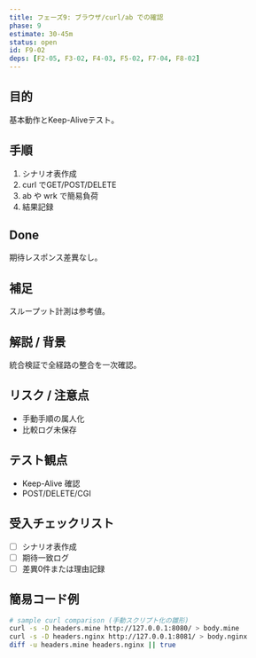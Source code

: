 ```yaml
---
title: フェーズ9: ブラウザ/curl/ab での確認
phase: 9
estimate: 30-45m
status: open
id: F9-02
deps: [F2-05, F3-02, F4-03, F5-02, F7-04, F8-02]
---
```


## 目的
基本動作とKeep-Aliveテスト。

## 手順
1. シナリオ表作成
2. curl でGET/POST/DELETE
3. ab や wrk で簡易負荷
4. 結果記録

## Done
期待レスポンス差異なし。

## 補足
スループット計測は参考値。

## 解説 / 背景
統合検証で全経路の整合を一次確認。

## リスク / 注意点
- 手動手順の属人化
- 比較ログ未保存

## テスト観点
- Keep-Alive 確認
- POST/DELETE/CGI

## 受入チェックリスト
- [ ] シナリオ表作成
- [ ] 期待一致ログ
- [ ] 差異0件または理由記録

## 簡易コード例
```bash
# sample curl comparison (手動スクリプト化の雛形)
curl -s -D headers.mine http://127.0.0.1:8080/ > body.mine
curl -s -D headers.nginx http://127.0.0.1:8081/ > body.nginx
diff -u headers.mine headers.nginx || true
```

